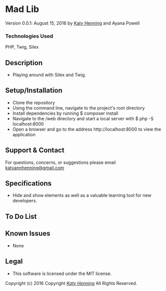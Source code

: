 # Mad Lib
Version 0.0.1: August 15, 2016
by [Katy Henning](https://katycodes.github.io) and Ayana Powell

### Technologies Used
PHP, Twig, Silex

## Description
* Playing around with Silex and Twig.

## Setup/Installation

* Clone the repository
* Using the command line, navigate to the project's root directory
* Install dependencies by running $ composer install
* Navigate to the /web directory and start a local server with $ php -S localhost:8000
* Open a browser and go to the address http://localhost:8000 to view the application


## Support & Contact
For questions, concerns, or suggestions please email katyannhenning@gmail.com

## Specifications
* Hide and show elements as well as a valuable learning tool for new developers.

## To Do List


## Known Issues
* None

## Legal
* This software is licensed under the MIT license.


Copyright (c) 2016 Copyright _[Katy Henning](https://katycodes.github.io/portfolio)_  All Rights Reserved.
